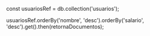 const usuariosRef = db.collection('usuarios');

usuariosRef.orderBy('nombre', 'desc').orderBy('salario', 'desc').get().then(retornaDocumentos);